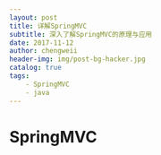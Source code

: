 ```yaml
---
layout: post
title: 详解SpringMVC
subtitle: 深入了解SpringMVC的原理与应用
date: 2017-11-12
author: chengweii
header-img: img/post-bg-hacker.jpg
catalog: true
tags:
    - SpringMVC
    - java
---
```


# SpringMVC